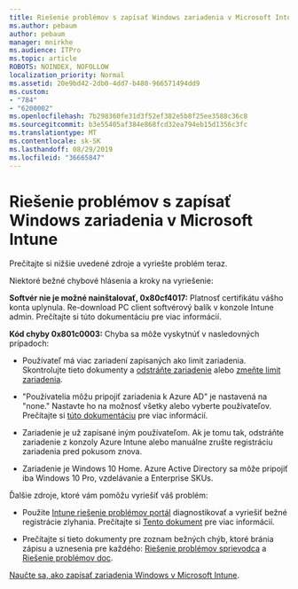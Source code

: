 ```yaml
---
title: Riešenie problémov s zapísať Windows zariadenia v Microsoft Intune
ms.author: pebaum
author: pebaum
manager: mnirkhe
ms.audience: ITPro
ms.topic: article
ROBOTS: NOINDEX, NOFOLLOW
localization_priority: Normal
ms.assetid: 20e9bd42-2db0-4dd7-b480-966571494dd9
ms.custom:
- "784"
- "6200002"
ms.openlocfilehash: 7b298360fe31d3f52ef382e5b8f25ee3588c36c8
ms.sourcegitcommit: b3e55405af384e868fcd32ea794eb15d1356c3fc
ms.translationtype: MT
ms.contentlocale: sk-SK
ms.lasthandoff: 08/29/2019
ms.locfileid: "36665847"
---
```

# <a name="troubleshoot-issues-with-enrolling-windows-devices-in-microsoft-intune"></a>Riešenie problémov s zapísať Windows zariadenia v Microsoft Intune

Prečítajte si nižšie uvedené zdroje a vyriešte problém teraz.
  
Niektoré bežné chybové hlásenia a kroky na vyriešenie:
  
 **Softvér nie je možné nainštalovať, 0x80cf4017:** Platnosť certifikátu vášho konta uplynula. Re-download PC client softvérový balík v konzole Intune admin. Prečítajte si túto dokumentáciu pre viac informácií.
  
 **Kód chyby 0x801c0003:** Chyba sa môže vyskytnúť v nasledovných prípadoch:
  
-  Používateľ má viac zariadení zapísaných ako limit zariadenia. Skontrolujte tieto dokumenty a [odstráňte zariadenie](https://docs.microsoft.com/intune/devices-wipe) alebo [zmeňte limit zariadenia](https://docs.microsoft.com/intune/enrollment-restrictions-set#set-device-limit-restrictions).

-  "Používatelia môžu pripojiť zariadenia k Azure AD" je nastavená na "none." Nastavte ho na možnosť všetky alebo vyberte používateľov. Prečítajte si [túto dokumentáciu](https://docs.microsoft.com/azure/active-directory/device-management-azure-portal#configure-device-settings) pre viac informácií.

-  Zariadenie je už zapísané iným používateľom. Ak je tomu tak, odstráňte zariadenie z konzoly Azure Intune alebo manuálne zrušte registráciu zariadenia pred pokusom znova.

-  Zariadenie je Windows 10 Home. Azure Active Directory sa môže pripojiť iba Windows 10 Pro, vzdelávanie a Enterprise SKUs.

Ďalšie zdroje, ktoré vám pomôžu vyriešiť váš problém:
  
-  Použite [Intune riešenie problémov portál](https://devicemanagement.microsoft.com/#blade/Microsoft_Intune_DeviceSettings/TroubleshootBlade) diagnostikovať a vyriešiť bežné registrácie zlyhania. Prečítajte si [Tento dokument](https://docs.microsoft.com/intune/help-desk-operators) pre viac informácií.

-  Prečítajte si tieto dokumenty pre zoznam bežných chýb, ktoré bránia zápisu a uznesenia pre každého: [Riešenie problémov sprievodca](https://support.microsoft.com/help/4089533/troubleshooting-windows-device-enrollment-problems-in-microsoft-intune) a [Riešenie problémov doc](https://docs.microsoft.com/intune-classic/troubleshoot/troubleshoot-device-enrollment-in-intune).

[Naučte sa, ako zapísať zariadenia Windows v Microsoft Intune](https://docs.microsoft.com/intune/windows-enroll).
